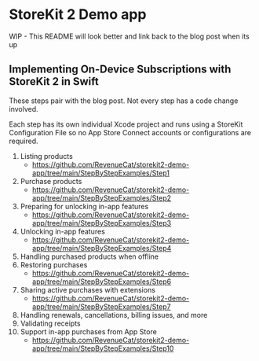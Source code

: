 # StoreKit 2 Demo app

WIP - This README will look better and link back to the blog post when its up

## Implementing On-Device Subscriptions with StoreKit 2 in Swift

These steps pair with the blog post. Not every step has a code change involved.

Each step has its own individual Xcode project and runs using a StoreKit Configuration File so no App Store Connect accounts or configurations are required.

1. Listing products
    - https://github.com/RevenueCat/storekit2-demo-app/tree/main/StepByStepExamples/Step1
2. Purchase products
    - https://github.com/RevenueCat/storekit2-demo-app/tree/main/StepByStepExamples/Step2
3. Preparing for unlocking in-app features
    - https://github.com/RevenueCat/storekit2-demo-app/tree/main/StepByStepExamples/Step3
4. Unlocking in-app features
    - https://github.com/RevenueCat/storekit2-demo-app/tree/main/StepByStepExamples/Step4
5. Handling purchased products when offline 
6. Restoring purchases
    - https://github.com/RevenueCat/storekit2-demo-app/tree/main/StepByStepExamples/Step6
7. Sharing active purchases with extensions
    - https://github.com/RevenueCat/storekit2-demo-app/tree/main/StepByStepExamples/Step7
8. Handling renewals, cancellations, billing issues, and more
9. Validating receipts
10. Support in-app purchases from App Store
    - https://github.com/RevenueCat/storekit2-demo-app/tree/main/StepByStepExamples/Step10
